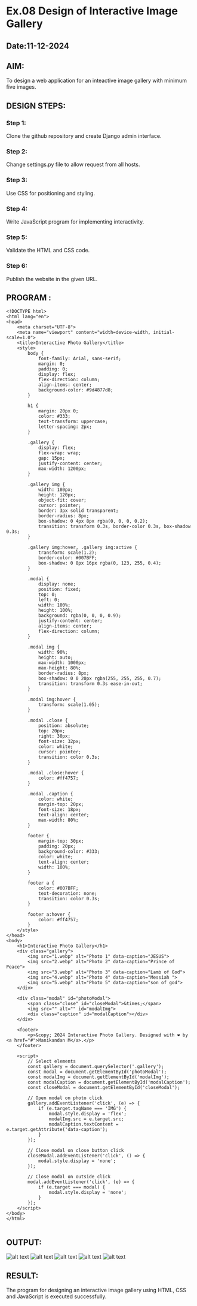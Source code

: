 # Ex.08 Design of Interactive Image Gallery
## Date:11-12-2024

## AIM:
To design a web application for an inteactive image gallery with minimum five images.

## DESIGN STEPS:

### Step 1:
Clone the github repository and create Django admin interface.

### Step 2:
Change settings.py file to allow request from all hosts.

### Step 3:
Use CSS for positioning and styling.

### Step 4:
Write JavaScript program for implementing interactivity.

### Step 5:
Validate the HTML and CSS code.

### Step 6:
Publish the website in the given URL.

## PROGRAM :
```
<!DOCTYPE html>
<html lang="en">
<head>
    <meta charset="UTF-8">
    <meta name="viewport" content="width=device-width, initial-scale=1.0">
    <title>Interactive Photo Gallery</title>
    <style>
        body {
            font-family: Arial, sans-serif;
            margin: 0;
            padding: 0;
            display: flex;
            flex-direction: column;
            align-items: center;
            background-color: #9d4877d8;
        }

        h1 {
            margin: 20px 0;
            color: #333;
            text-transform: uppercase;
            letter-spacing: 2px;
        }

        .gallery {
            display: flex;
            flex-wrap: wrap;
            gap: 15px;
            justify-content: center;
            max-width: 1200px;
        }

        .gallery img {
            width: 180px;
            height: 120px;
            object-fit: cover;
            cursor: pointer;
            border: 3px solid transparent;
            border-radius: 8px;
            box-shadow: 0 4px 8px rgba(0, 0, 0, 0.2);
            transition: transform 0.3s, border-color 0.3s, box-shadow 0.3s;
        }

        .gallery img:hover, .gallery img:active {
            transform: scale(1.2);
            border-color: #007BFF;
            box-shadow: 0 8px 16px rgba(0, 123, 255, 0.4);
        }

        .modal {
            display: none;
            position: fixed;
            top: 0;
            left: 0;
            width: 100%;
            height: 100%;
            background: rgba(0, 0, 0, 0.9);
            justify-content: center;
            align-items: center;
            flex-direction: column;
        }

        .modal img {
            width: 90%;
            height: auto;
            max-width: 1000px;
            max-height: 80%;
            border-radius: 8px;
            box-shadow: 0 0 20px rgba(255, 255, 255, 0.7);
            transition: transform 0.3s ease-in-out;
        }

        .modal img:hover {
            transform: scale(1.05);
        }

        .modal .close {
            position: absolute;
            top: 20px;
            right: 30px;
            font-size: 32px;
            color: white;
            cursor: pointer;
            transition: color 0.3s;
        }

        .modal .close:hover {
            color: #ff4757;
        }

        .modal .caption {
            color: white;
            margin-top: 20px;
            font-size: 18px;
            text-align: center;
            max-width: 80%;
        }

        footer {
            margin-top: 30px;
            padding: 20px;
            background-color: #333;
            color: white;
            text-align: center;
            width: 100%;
        }

        footer a {
            color: #007BFF;
            text-decoration: none;
            transition: color 0.3s;
        }

        footer a:hover {
            color: #ff4757;
        }
    </style>
</head>
<body>
    <h1>Interactive Photo Gallery</h1>
    <div class="gallery">
        <img src="1.webp" alt="Photo 1" data-caption="JESUS">
        <img src="2.webp" alt="Photo 2" data-caption="Prince of Peace">
        <img src="3.webp" alt="Photo 3" data-caption="Lamb of God">
        <img src="4.webp" alt="Photo 4" data-caption="Messiah ">
        <img src="5.webp" alt="Photo 5" data-caption="son of god">
    </div>

    <div class="modal" id="photoModal">
        <span class="close" id="closeModal">&times;</span>
        <img src="" alt="" id="modalImg">
        <div class="caption" id="modalCaption"></div>
    </div>

    <footer>
        <p>&copy; 2024 Interactive Photo Gallery. Designed with ❤️ by <a href="#">Manikandan M</a>.</p>
    </footer>

    <script>
        // Select elements
        const gallery = document.querySelector('.gallery');
        const modal = document.getElementById('photoModal');
        const modalImg = document.getElementById('modalImg');
        const modalCaption = document.getElementById('modalCaption');
        const closeModal = document.getElementById('closeModal');

        // Open modal on photo click
        gallery.addEventListener('click', (e) => {
            if (e.target.tagName === 'IMG') {
                modal.style.display = 'flex';
                modalImg.src = e.target.src;
                modalCaption.textContent = e.target.getAttribute('data-caption');
            }
        });

        // Close modal on close button click
        closeModal.addEventListener('click', () => {
            modal.style.display = 'none';
        });

        // Close modal on outside click
        modal.addEventListener('click', (e) => {
            if (e.target === modal) {
                modal.style.display = 'none';
            }
        });
    </script>
</body>
</html>


```
## OUTPUT:
![alt text](<Screenshot (73).png>)
![alt text](<Screenshot (74).png>)
![alt text](<Screenshot (75).png>)
![alt text](<Screenshot (76).png>)
![alt text](<Screenshot (77).png>)

## RESULT:
The program for designing an interactive image gallery using HTML, CSS and JavaScript is executed successfully.
